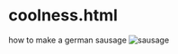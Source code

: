 # coolness.html

  how to make a german sausage
 ![sausage](https://www.bradleysmoker.com/cdn/shop/articles/German-Sausage-scaled.jpg?v=1675739123&width=750)
